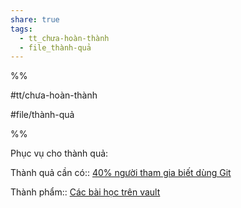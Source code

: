 ```yaml
---  
share: true  
tags:  
  - tt_chưa-hoàn-thành  
  - file_thành-quả  
---  
```

  
%%  
#tt/chưa-hoàn-thành   
#file/thành-quả  
%%  
Phục vụ cho thành quả:  
  
Thành quả cần có:: [40% người tham gia biết dùng Git](./40%25%20ng%C6%B0%E1%BB%9Di%20tham%20gia%20bi%E1%BA%BFt%20d%C3%B9ng%20Git.md)  
  
Thành phẩm:: [Các bài học trên vault](../../3%20Th%C3%A0nh%20ph%E1%BA%A9m/C%C3%A1c%20b%C3%A0i%20h%E1%BB%8Dc%20tr%C3%AAn%20vault/index.md)  
